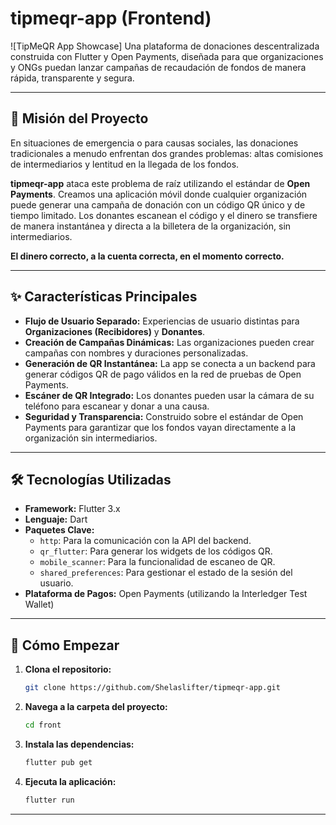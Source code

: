 # tipmeqr-app (Frontend)

![TipMeQR App Showcase]  Una plataforma de donaciones descentralizada construida con Flutter y Open Payments, diseñada para que organizaciones y ONGs puedan lanzar campañas de recaudación de fondos de manera rápida, transparente y segura.

---

## 🚀 Misión del Proyecto

En situaciones de emergencia o para causas sociales, las donaciones tradicionales a menudo enfrentan dos grandes problemas: altas comisiones de intermediarios y lentitud en la llegada de los fondos.

**tipmeqr-app** ataca este problema de raíz utilizando el estándar de **Open Payments**. Creamos una aplicación móvil donde cualquier organización puede generar una campaña de donación con un código QR único y de tiempo limitado. Los donantes escanean el código y el dinero se transfiere de manera instantánea y directa a la billetera de la organización, sin intermediarios.

**El dinero correcto, a la cuenta correcta, en el momento correcto.**

---

## ✨ Características Principales

* **Flujo de Usuario Separado:** Experiencias de usuario distintas para **Organizaciones (Recibidores)** y **Donantes**.
* **Creación de Campañas Dinámicas:** Las organizaciones pueden crear campañas con nombres y duraciones personalizadas.
* **Generación de QR Instantánea:** La app se conecta a un backend para generar códigos QR de pago válidos en la red de pruebas de Open Payments.
* **Escáner de QR Integrado:** Los donantes pueden usar la cámara de su teléfono para escanear y donar a una causa.
* **Seguridad y Transparencia:** Construido sobre el estándar de Open Payments para garantizar que los fondos vayan directamente a la organización sin intermediarios.

---

## 🛠️ Tecnologías Utilizadas

* **Framework:** Flutter 3.x
* **Lenguaje:** Dart
* **Paquetes Clave:**
    * `http`: Para la comunicación con la API del backend.
    * `qr_flutter`: Para generar los widgets de los códigos QR.
    * `mobile_scanner`: Para la funcionalidad de escaneo de QR.
    * `shared_preferences`: Para gestionar el estado de la sesión del usuario.
* **Plataforma de Pagos:** Open Payments (utilizando la Interledger Test Wallet)

---

## 🏁 Cómo Empezar

1.  **Clona el repositorio:**
    ```bash
    git clone https://github.com/Shelaslifter/tipmeqr-app.git
    ```
2.  **Navega a la carpeta del proyecto:**
    ```bash
    cd front
    ```
3.  **Instala las dependencias:**
    ```bash
    flutter pub get
    ```
4.  **Ejecuta la aplicación:**
    ```bash
    flutter run
    ```

---

